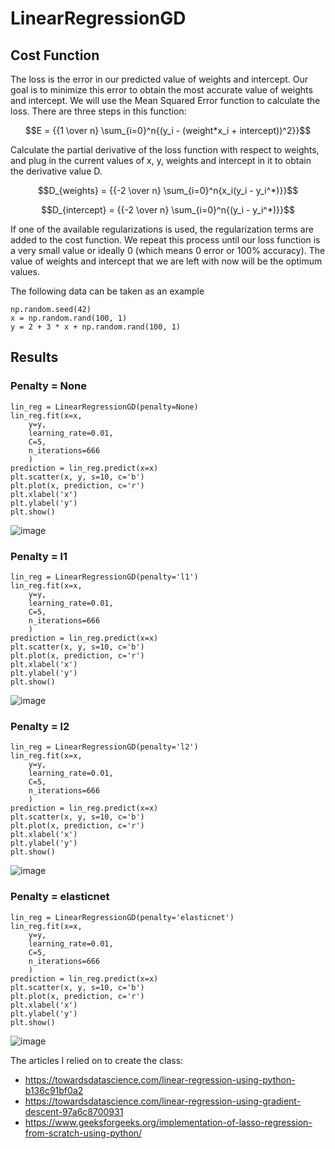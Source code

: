 # LinearRegressionGD
## Cost Function
The loss is the error in our predicted value of weights and intercept. Our goal is to minimize this error to obtain the most accurate value of weights and intercept.
We will use the Mean Squared Error function to calculate the loss. There are three steps in this function:

$$E = {{1 \over n} \sum_{i=0}^n{(y_i - (weight*x_i + intercept))^2}}$$

Calculate the partial derivative of the loss function with respect to weights, and plug in the current values of x, y, weights and intercept in it to obtain the derivative value D.

$$D_{weights} = {{-2 \over n} \sum_{i=0}^n{x_i(y_i - y_i^*)}}$$

$$D_{intercept} = {{-2 \over n} \sum_{i=0}^n{(y_i - y_i^*)}}$$

If one of the available regularizations is used, the regularization terms are added to the cost function.
We repeat this process until our loss function is a very small value or ideally 0 (which means 0 error or 100% accuracy). The value of weights and intercept that we are left with now will be the optimum values.

The following data can be taken as an example
```
np.random.seed(42)
x = np.random.rand(100, 1)
y = 2 + 3 * x + np.random.rand(100, 1)
```
## Results
### Penalty = None
```
lin_reg = LinearRegressionGD(penalty=None)
lin_reg.fit(x=x,
    y=y,
    learning_rate=0.01,
    C=5,
    n_iterations=666
    )
prediction = lin_reg.predict(x=x)
plt.scatter(x, y, s=10, c='b')
plt.plot(x, prediction, c='r')
plt.xlabel('x')
plt.ylabel('y')
plt.show()
```
![image](https://user-images.githubusercontent.com/88197584/227799657-6363d30b-7448-45e5-be70-29e62a610360.png)

### Penalty = l1
```
lin_reg = LinearRegressionGD(penalty='l1')
lin_reg.fit(x=x,
    y=y,
    learning_rate=0.01,
    C=5,
    n_iterations=666
    )
prediction = lin_reg.predict(x=x)
plt.scatter(x, y, s=10, c='b')
plt.plot(x, prediction, c='r')
plt.xlabel('x')
plt.ylabel('y')
plt.show()
```
![image](https://user-images.githubusercontent.com/88197584/227799765-ed9f1ac2-a1b2-4100-a5ad-9ab3aef9cbd8.png)

### Penalty = l2
```
lin_reg = LinearRegressionGD(penalty='l2')
lin_reg.fit(x=x,
    y=y,
    learning_rate=0.01,
    C=5,
    n_iterations=666
    )
prediction = lin_reg.predict(x=x)
plt.scatter(x, y, s=10, c='b')
plt.plot(x, prediction, c='r')
plt.xlabel('x')
plt.ylabel('y')
plt.show()
```
![image](https://user-images.githubusercontent.com/88197584/227799830-503d4afa-a848-4799-8ab7-a934962ae27a.png)

### Penalty = elasticnet
```
lin_reg = LinearRegressionGD(penalty='elasticnet')
lin_reg.fit(x=x,
    y=y,
    learning_rate=0.01,
    C=5,
    n_iterations=666
    )
prediction = lin_reg.predict(x=x)
plt.scatter(x, y, s=10, c='b')
plt.plot(x, prediction, c='r')
plt.xlabel('x')
plt.ylabel('y')
plt.show()
```
![image](https://user-images.githubusercontent.com/88197584/227799856-167063f3-9275-4d49-a065-271553c1bdfc.png)

The articles I relied on to create the class:
 - https://towardsdatascience.com/linear-regression-using-python-b136c91bf0a2
 - https://towardsdatascience.com/linear-regression-using-gradient-descent-97a6c8700931
 - https://www.geeksforgeeks.org/implementation-of-lasso-regression-from-scratch-using-python/
